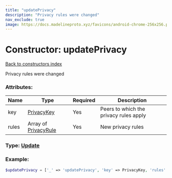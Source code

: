 ```yaml
---
title: "updatePrivacy"
description: "Privacy rules were changed"
nav_exclude: true
image: https://docs.madelineproto.xyz/favicons/android-chrome-256x256.png
---
```

# Constructor: updatePrivacy  
[Back to constructors index](/API_docs/constructors/index.md)



Privacy rules were changed

### Attributes:

| Name     |    Type       | Required | Description |
|----------|---------------|----------|-------------|
|key|[PrivacyKey](/API_docs/types/PrivacyKey.md) | Yes|Peers to which the privacy rules apply|
|rules|Array of [PrivacyRule](/API_docs/types/PrivacyRule.md) | Yes|New privacy rules|



### Type: [Update](/API_docs/types/Update.md)


### Example:

```php
$updatePrivacy = ['_' => 'updatePrivacy', 'key' => PrivacyKey, 'rules' => [PrivacyRule, PrivacyRule]];
```  
